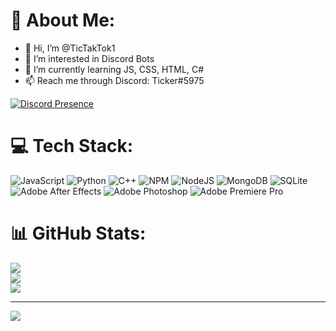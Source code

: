# 💫 About Me:
- 👋 Hi, I’m @TicTakTok1
- 👀 I’m interested in Discord Bots
- 🌱 I’m currently learning JS, CSS, HTML, C#
- 📫 Reach me through Discord: Ticker#5975

[![Discord Presence](https://lanyard.cnrad.dev/api/595741048119099413)](https://discord.com/users/595741048119099413)
  
# 💻 Tech Stack:
![JavaScript](https://img.shields.io/badge/javascript-%23323330.svg?style=for-the-badge&logo=javascript&logoColor=%23F7DF1E) ![Python](https://img.shields.io/badge/python-3670A0?style=for-the-badge&logo=python&logoColor=ffdd54) ![C++](https://img.shields.io/badge/c++-%2300599C.svg?style=for-the-badge&logo=c%2B%2B&logoColor=white) ![NPM](https://img.shields.io/badge/NPM-%23000000.svg?style=for-the-badge&logo=npm&logoColor=white) ![NodeJS](https://img.shields.io/badge/node.js-6DA55F?style=for-the-badge&logo=node.js&logoColor=white) ![MongoDB](https://img.shields.io/badge/MongoDB-%234ea94b.svg?style=for-the-badge&logo=mongodb&logoColor=white) ![SQLite](https://img.shields.io/badge/sqlite-%2307405e.svg?style=for-the-badge&logo=sqlite&logoColor=white) ![Adobe After Effects](https://img.shields.io/badge/Adobe%20After%20Effects-9999FF.svg?style=for-the-badge&logo=Adobe%20After%20Effects&logoColor=white) ![Adobe Photoshop](https://img.shields.io/badge/adobephotoshop-%2331A8FF.svg?style=for-the-badge&logo=adobephotoshop&logoColor=white) ![Adobe Premiere Pro](https://img.shields.io/badge/Adobe%20Premiere%20Pro-9999FF.svg?style=for-the-badge&logo=Adobe%20Premiere%20Pro&logoColor=white)
# 📊 GitHub Stats:
![](https://github-readme-stats.vercel.app/api?username=TicTakTok1&theme=dark&hide_border=false&include_all_commits=true&count_private=false)<br/>
![](https://github-readme-streak-stats.herokuapp.com/?user=TicTakTok1&theme=dark&hide_border=false)<br/>
![](https://github-readme-stats.vercel.app/api/top-langs/?username=TicTakTok1&theme=dark&hide_border=false&include_all_commits=true&count_private=false&layout=compact)


---
[![](https://visitcount.itsvg.in/api?id=TicTakTok1&icon=0&color=0)](https://visitcount.itsvg.in)


  
<!-- Proudly stolen from ShonDevelopment ( https://github.com/ShonDevelopment ) -->
